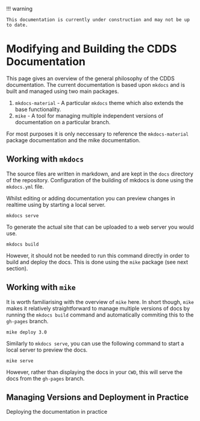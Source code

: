 !!! warning

    This documentation is currently under construction and may not be up to date.

# Modifying and Building the CDDS Documentation

This page gives an overview of the general philosophy of the CDDS documentation.
The current documentation is based upon `mkdocs` and is built and managed using two main packages.

1. `mkdocs-material` - A particular `mkdocs` theme which also extends the base functionality.
2. `mike` - A tool for managing multiple independent versions of documentation on a particular branch.

For most purposes it is only neccessary to reference the `mkdocs-material` package documentation and the mike documentation.


## Working with `mkdocs`

The source files are written in markdown, and are kept in the `docs` directory of the repository.
Configuration of the building of mkdocs is done using the `mkdocs.yml` file.

Whilst editing or adding documentation you can preview changes in realtime using by starting a local server.

```
mkdocs serve
```

To generate the actual site that can be uploaded to a web server you would use.

```
mkdocs build
```

However, it should not be needed to run this command directly in order to build and deploy the docs.
This is done using the `mike` package (see next section).


## Working with `mike`

It is worth familiarising with the overview of `mike` here.
In short though, `mike` makes it relatively straightforward to manage multiple versions of docs by running the `mkdocs build` command and automatically commiting this to the `gh-pages` branch.

```
mike deploy 3.0
```

Similarly to `mkdocs serve`, you can use the following command to start a local server to preview the docs.

```
mike serve
```

However, rather than displaying the docs in your `CWD`, this will serve the docs from the `gh-pages` branch.


## Managing Versions and Deployment in Practice

Deploying the documentation in practice
